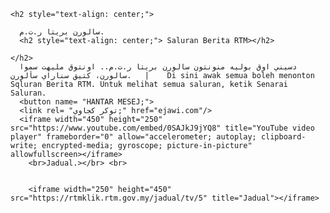 <title>hello world!</title>

<head>
  <body>
    
    <h2 style="text-align: center;">
      
      سالورن بريتا ر.ت.م.
      <h2 style="text-align: center;"> Saluran Berita RTM></h2>
      
    </h2>
      دسيني اوق بوليه منونتون سالورن بريتا ر.ت.م.. اونتوق مليهت سموا سالورن، كتيق سناراي سألورن.   |    Di sini awak semua boleh menonton Sqluran Berita RTM. Untuk melihat semua saluran, ketik Senarai Saluran.
      <button name= "HANTAR MESEJ;">
      <link rel= "توكر كجاوي;" href="ejawi.com"/>
      <iframe width="450" height="250" src="https://www.youtube.com/embed/0SAJkJ9jYQ8" title="YouTube video player" frameborder="0" allow="accelerometer; autoplay; clipboard-write; encrypted-media; gyroscope; picture-in-picture" allowfullscreen></iframe>
        <br>Jadual.></br> <br>
        
        
        <iframe width="250" height="450" src="https://rtmklik.rtm.gov.my/jadual/tv/5" title="Jadual"></iframe>


 </body>
  </head>
  </html>
